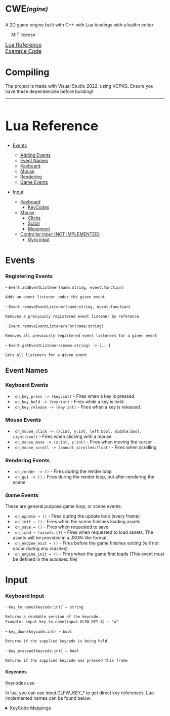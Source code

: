 ﻿# CWE<sub><sup><i>(ngine)</i></sub></sup>

A 2D game engine built with C++ with Lua bindings with a builtin editor

<span><img src="docs/license_libre.png" style="width:15px; margin-bottom:-1px"> MIT license

<a style="font-size:120%" href="#1-luaref">Lua Reference</a></br>
<a style="font-size:120%" href="#1-luaexamples">Example Code</a>
# Compiling
The project is made with Visual Studio 2022, using VCPKG. Ensure you have these dependencies before building!

---

<h1 id="1-luaref", style="font-size:300%">Lua Reference</h1>

- [Events](#1-events)

  - [Adding Events](#1-events-adding)
  - [Event Names](#1-events-names)
  - [Keyboard](#1-events-keyboard)
  - [Mouse](#1-events-mouse)
  - [Rendering](#1-events-rendering)
  - [Game Events](#1-events-game-loop)
- [Input](#1-input)

  - [Keyboard](#1-input-keyboard)
    - [KeyCodes](#1-input-keyboard-keycodes)
  - [Mouse](#1-input-mouse)
    - [Clicks]()
    - [Scroll]()
    - [Movement]()
  - [Controller Input (NOT IMPLEMENTED)]()
    - [Gyro input]()

<h1 id="1-events">Events</h1>
<h3 id="1-events-adding">Registering Events</h3>
<p>
- <code>Event.addEventListener(name:string, event:function)</code>

    Adds an event listener under the given event

</p><p>
- <code>Event.removeEventListener(name:string, event:function)</code>

    Removes a previously registered event listener by reference

</p><p>
- <code>Event.removeEventListenersFor(name:string)</code>

    Removes all previously registered event listeners for a given event

</p><p>
- <code>Event.getEventListeners(name:string) -> [...]</code>

    Gets all listeners for a given event.

</p>
<h2 id="1-events-names"> Event Names </h2>
<h3 id="1-events-keyboard">Keyboard Events</h3>
<p>

- <code> on_key_press -> (key:int)</code> - Fires when a key is pressed.
- <code> on_key_hold -> (key:int)</code> - Fires while a key is held.
- <code> on_key_release -> (key:int)</code> - Fires when a key is released.

<h3 id="1-events-mouse">Mouse Events</h3>

- <code> on_mouse_click -> (x:int, y:int, left:bool, middle:bool, right:bool)</code> - Fires when clicking with a mouse
- <code> on_mouse_move -> (x:int, y:int)</code> - Fires when moving the cursor
- <code> on_mouse_scroll -> (amount_scrolled:float)</code> - Fires when scrolling

<h3 id="1-events-rendering">Rendering Events</h3>

- <code> on_render -> ()</code> - Fires during the render loop
- <code> on_gui -> ()</code> - Fires during the render loop, but after rendering the scene

<h3 id="1-events-game-loop">Game Events</h3>

These are general purpose game loop, or scene events.

- <code> on_update → ()</code> - Fires during the update loop (every frame)
- <code> on_init → ()</code> - Fires when the scene finishes loading assets
- <code> on_save → ()</code> - Fires when requested to save
- <code> on_load → (assets:{})</code> - Fires when requested to load assets. The assets will be provided in a JSON-like format.
- <code> on_engine_exit → ()</code> - Fires before the game finishes exiting (will not occur during any crashes)
- <code> on_engine_init → ()</code> - Fires when the game first loads (This event must be defined in the autoexec file)

</p>

<h1 id="1-input">Input</h1>
<h3 id="1-input-keyboard">Keyboard Input</h3>
<p>
- <code>key_to_name(keycode:int) → string</code>

    Returns a readable version of the keycode.
	Example: input.key_to_name(input.GLFW_KEY_A) → "a"

</p>
<p>
- <code>key_down(keycode:int) → bool</code>

    Returns if the supplied keycode is being held

</p>
<p>
- <code>key_pressed(keycode:int) → bool</code>

    Returns if the supplied keycode was pressed this frame

</p>
<h4 id="1-input-keyboard-keycodes">Keycodes</h4>
Keycodes use <span style="color:white"><strong>GLFW's Key mappings. </strong></span>

In lua, you can use input.GLFW_KEY_* to get direct key references.
Lua-implemented names can be found below:

<details><summary>KeyCode Mappings</summary>
	<code>input.Key_A = 65</code><br>
	<code>input.Key_B = 66</code><br>
	<code>input.Key_C = 67</code><br>
	<code>input.Key_D = 68</code><br>
	<code>input.Key_E = 69</code><br>
	<code>input.Key_F = 70</code><br>
	<code>input.Key_G = 71</code><br>
	<code>input.Key_H = 72</code><br>
	<code>input.Key_I = 73</code><br>
	<code>input.Key_J = 74</code><br>
	<code>input.Key_K = 75</code><br>
	<code>input.Key_L = 76</code><br>
	<code>input.Key_M = 77</code><br>
	<code>input.Key_N = 78</code><br>
	<code>input.Key_O = 79</code><br>
	<code>input.Key_P = 80</code><br>
	<code>input.Key_Q = 81</code><br>
	<code>input.Key_R = 82</code><br>
	<code>input.Key_S = 83</code><br>
	<code>input.Key_T = 84</code><br>
	<code>input.Key_U = 85</code><br>
	<code>input.Key_V = 86</code><br>
	<code>input.Key_W = 87</code><br>
	<code>input.Key_X = 88</code><br>
	<code>input.Key_Y = 89</code><br>
	<code>input.Key_Z = 90</code><br>
	TODO: paste rest of mappings!
</details>
